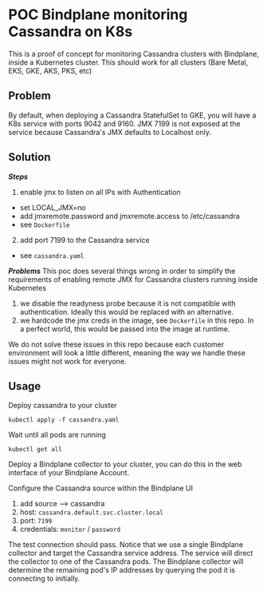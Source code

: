 # POC Bindplane monitoring Cassandra on K8s

This is a proof of concept for monitoring Cassandra clusters
with Bindplane, inside a Kubernetes cluster. This should work
for all clusters (Bare Metal, EKS, GKE, AKS, PKS, etc)

## Problem

By default, when deploying a Cassandra StatefulSet to GKE, you
will have a K8s service with ports 9042 and 9160. JMX 7199
is not exposed at the service because Cassandra's JMX defaults
to Localhost only.

## Solution

***Steps***
1) enable jmx to listen on all IPs with Authentication
 - set LOCAL_JMX=no
 - add jmxremote.password and jmxremote.access to /etc/cassandra
 - see `Dockerfile`
2) add port 7199 to the Cassandra service
 - see `cassandra.yaml`

***Problems***
This poc does several things wrong in order to simplify the
requirements of enabling remote JMX for Cassandra clusters
running inside Kubernetes

1) we disable the readyness probe because it is not compatible
with authentication. Ideally this would be replaced with an alternative.
2) we hardcode the jmx creds in the image, see `Dockerfile` in
this repo. In a perfect world, this would be passed into the
image at runtime.

We do not solve these issues in this repo because each customer
environment will look a little different, meaning the way we
handle these issues might not work for everyone.

## Usage

Deploy cassandra to your cluster
```
kubectl apply -f cassandra.yaml
```

Wait until all pods are running
```
kubectl get all
```

Deploy a Bindplane collector to your cluster, you can do this
in the web interface of your Bindplane Account.

Configure the Cassandra source within the Bindplane UI
1) add source --> cassandra
2) host: `cassandra.default.svc.cluster.local`
3) port: `7199`
4) credentials: `monitor` / `password`

The test connection should pass. Notice that we use a single
Bindplane collector and target the Cassandra service address.
The service will direct the collector to one of the Cassandra pods.
The Bindplane collector will determine the remaining pod's IP addresses
by querying the pod it is connecting to initially.

